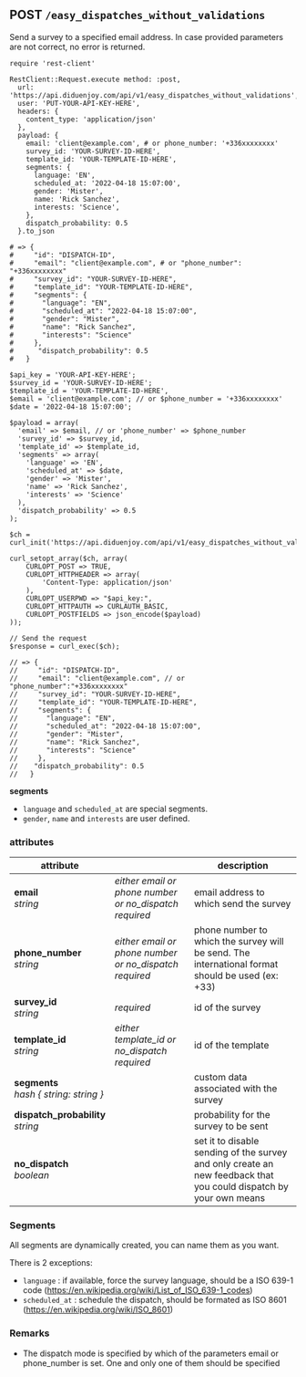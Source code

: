 ## POST `/easy_dispatches_without_validations`

Send a survey to a specified email address. In case provided parameters are not correct, no error is returned.

```ruby--Rails
require 'rest-client'

RestClient::Request.execute method: :post,
  url: 'https://api.diduenjoy.com/api/v1/easy_dispatches_without_validations',
  user: 'PUT-YOUR-API-KEY-HERE',
  headers: {
    content_type: 'application/json'
  },
  payload: {
    email: 'client@example.com', # or phone_number: '+336xxxxxxxx'
    survey_id: 'YOUR-SURVEY-ID-HERE',
    template_id: 'YOUR-TEMPLATE-ID-HERE',
    segments: {
      language: 'EN',
      scheduled_at: '2022-04-18 15:07:00',
      gender: 'Mister',
      name: 'Rick Sanchez',
      interests: 'Science',
    },
    dispatch_probability: 0.5
  }.to_json

# => {
#     "id": "DISPATCH-ID",
#     "email": "client@example.com", # or "phone_number": "+336xxxxxxxx"
#     "survey_id": "YOUR-SURVEY-ID-HERE",
#     "template_id": "YOUR-TEMPLATE-ID-HERE",
#     "segments": {
#       "language": "EN",
#       "scheduled_at": "2022-04-18 15:07:00",
#       "gender": "Mister",
#       "name": "Rick Sanchez",
#       "interests": "Science"
#     },
#      "dispatch_probability": 0.5
#   }
```

```php--php
$api_key = 'YOUR-API-KEY-HERE';
$survey_id = 'YOUR-SURVEY-ID-HERE';
$template_id = 'YOUR-TEMPLATE-ID-HERE',
$email = 'client@example.com'; // or $phone_number = '+336xxxxxxxx'
$date = '2022-04-18 15:07:00';

$payload = array(
  'email' => $email, // or 'phone_number' => $phone_number
  'survey_id' => $survey_id,
  'template_id' => $template_id,
  'segments' => array(
    'language' => 'EN',
    'scheduled_at' => $date,
    'gender' => 'Mister',
    'name' => 'Rick Sanchez',
    'interests' => 'Science'
  ),
  'dispatch_probability' => 0.5
);

$ch = curl_init('https://api.diduenjoy.com/api/v1/easy_dispatches_without_validations');

curl_setopt_array($ch, array(
    CURLOPT_POST => TRUE,
    CURLOPT_HTTPHEADER => array(
        'Content-Type: application/json'
    ),
    CURLOPT_USERPWD => "$api_key:",
    CURLOPT_HTTPAUTH => CURLAUTH_BASIC,
    CURLOPT_POSTFIELDS => json_encode($payload)
));

// Send the request
$response = curl_exec($ch);

// => {
//     "id": "DISPATCH-ID",
//     "email": "client@example.com", // or "phone_number":"+336xxxxxxxx"
//     "survey_id": "YOUR-SURVEY-ID-HERE",
//     "template_id": "YOUR-TEMPLATE-ID-HERE",
//     "segments": {
//       "language": "EN",
//       "scheduled_at": "2022-04-18 15:07:00",
//       "gender": "Mister",
//       "name": "Rick Sanchez",
//       "interests": "Science"
//     },
//    "dispatch_probability": 0.5
//   }
```

<aside class="notice lang-specific"><b>segments</b>
  <ul>
    <li><code>language</code> and <code>scheduled_at</code> are special segments.</li>
    <li><code>gender</code>, <code>name</code> and <code>interests</code> are user defined.</li>
</aside>


### attributes

attribute          |     | description
------------- | --- | -------------
__email__<br>_string_  | _either email or phone number or no_dispatch required_ | email address to which send the survey
__phone_number__<br>_string_  | _either email or phone number or no_dispatch required_ | phone number to which the survey will be send. The international format should be used (ex: +33)
__survey_id__<br>_string_  | _required_ | id of the survey
__template_id__<br>_string_  | _either template_id or no_dispatch required_| id of the template
__segments__<br>_hash { string: string }_ | | custom data associated with the survey
__dispatch_probability__<br>_string_ | | probability for the survey to be sent
__no_dispatch__<br>_boolean_ | | set it to disable sending of the survey and only create an new feedback that you could dispatch by your own means

### Segments

All segments are dynamically created, you can name them as you want.

There is 2 exceptions:

- `language` : if available, force the survey language, should be a ISO 639-1 code (https://en.wikipedia.org/wiki/List_of_ISO_639-1_codes)
- `scheduled_at` : schedule the dispatch, should be formated as ISO 8601 (https://en.wikipedia.org/wiki/ISO_8601)

### Remarks
- The dispatch mode is specified by which of the parameters email or phone_number is set. One and only one of them should be specified
